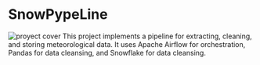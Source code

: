 # SnowPypeLine
![proyect cover](images/project_cover.jpg)
This project implements a pipeline for extracting, cleaning, and storing meteorological data. It uses Apache Airflow for orchestration, Pandas for data cleansing, and Snowflake for data cleansing.
